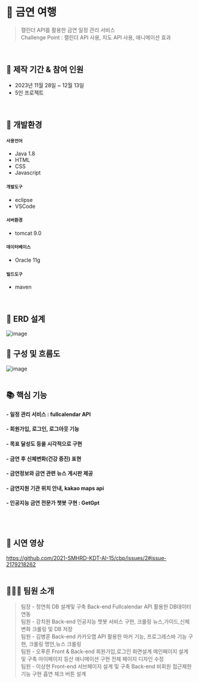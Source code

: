 # :pushpin: 금연 여행
> 캘린더 API를 활용한 금연 일정 관리 서비스 </br>
> Challenge Point : 캘린더 API 사용, 지도 API 사용, 애니메이션 효과

</br>

## 📅  제작 기간 & 참여 인원
- 2023년 11월 28일 ~ 12월 13일
- 5인 프로젝트

</br>

## 🔨 개발환경
#### `사용언어`
  - Java 1.8
  - HTML
  - CSS
  - Javascript
  
#### `개발도구`
  - eclipse
  - VSCode

#### `서버환경`
  - tomcat 9.0

#### `데이터베이스`
  - Oracle 11g

#### `빌드도구`
  - maven

</br>

## 🎫 ERD 설계
![image](https://github.com/2021-SMHRD-KDT-AI-15/cbp/assets/144203952/731e278b-c76d-4df5-8bff-4875dd6b21dc)


## 🔌 구성 및 흐름도
![image](https://github.com/2021-SMHRD-KDT-AI-15/cbp/assets/149343248/89a06e3d-f7ac-435c-bc1b-08ad4f5ead26)
</br>
</br>


## 📚 핵심 기능
#### - 일정 관리 서비스 : fullcalendar API
#### - 회원가입, 로그인, 로그아웃 기능
#### - 목표 달성도 등을 시각적으로 구현
#### - 금연 후 신체변화(건강 증진) 표현
#### - 금연정보와 금연 관련 뉴스 게시판 제공
#### - 금연지원 기관 위치 안내, kakao maps api
#### - 인공지능 금연 전문가 챗봇 구현 : GetGpt

</br>
</br>


## 🎥 시연 영상
https://github.com/2021-SMHRD-KDT-AI-15/cbp/issues/2#issue-2179218262
</br>
</br>



## 👨‍👦‍👦 팀원 소개
>팀장 - 정연희 DB 설계및 구축 Back-end Fullcalendar API 활용한 DB데이터 연동 <br>
>팀원 - 강치원 Back-end 인공지능 챗봇 서비스 구현, 크롤링 뉴스,가이드,신체변화 크롤링 및 DB 저장<br>
>팀원 - 김병훈 Back-end 카카오맵 API 활용한 마커 기능, 프로그레스바 기능 구현, 크롤링 명언,뉴스 크롤링<br>
>팀원 - 오푸른 Front & Back-end 회원가입,로그인 화면설계 메인페이지 설계 및 구축 마이페이지 등산 애니메이션 구현 전체 페이지 디자인 수정<br>
>팀원 - 이상현 Front-end 서브페이지 설계 및 구축 Back-end 비회원 접근제한 기능 구현 흡연 체크 버튼 설계
